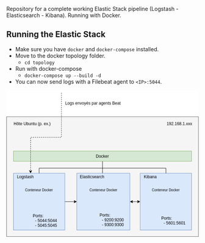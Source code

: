 Repository for a complete working Elastic Stack pipeline (Logstash - Elasticsearch - Kibana). Running with Docker.

## Running the Elastic Stack

- Make sure you have `docker` and `docker-compose` installed.
- Move to the docker topology folder.
    - `cd topology`
- Run with docker-compose
    - `docker-compose up --build -d`
- You can now send logs with a Filebeat agent to `<IP>:5044`.

![Docker topology](/img/topology.png)
